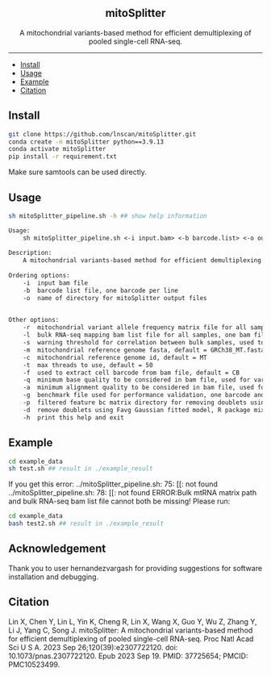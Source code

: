 <h2 align="center">mitoSplitter</h2>

<p align="center">A mitochondrial variants-based method for efficient demultiplexing of pooled single-cell RNA-seq.</p>

---

  - [Install](#Install)
  - [Usage](#Usage)
  - [Example](#Example)
  - [Citation](#Citation)


## Install
```bash
git clone https://github.com/lnscan/mitoSplitter.git
conda create -n mitoSplitter python==3.9.13
conda activate mitoSplitter
pip install -r requirement.txt
```
Make sure samtools can be used directly.

## Usage
```bash
sh mitoSplitter_pipeline.sh -h ## show help information
```
```txt
Usage:
	sh mitoSplitter_pipeline.sh <-i input.bam> <-b barcode.list> <-o out_dir> [-r bulk_matrix] [-l bulk_bam_list] [-s cor_value] [-m mito.fasta] [-t threads] [-f barcode_tag] [-q base_quality] [-a alignment_quality] [-g gold_file] [-p matrix_dir] [-d] [-h]
 
Description:
	A mitochondrial variants-based method for efficient demultiplexing of pooled single-cell RNA-seq.
 
Ordering options:
	-i	input bam file
	-b	barcode list file, one barcode per line
	-o	name of directory for mitoSplitter output files
 

Other options:
	-r	mitochondrial variant allele frequency matrix file for all samples, must be set unless -l is set
	-l	bulk RNA-seq mapping bam list file for all samples, one bam file per line, must be set unless -r is set
	-s	warning threshold for correlation between bulk samples, used to signal samples with similar genetic backgrounds, default = 0.65
	-m	mitochondrial reference genome fasta, default = GRCh38_MT.fasta
	-c	mitochondrial reference genome id, default = MT
	-t	max threads to use, default = 50
	-f	used to extract cell barcode from bam file, default = CB
	-q	minimum base quality to be considered in bam file, used for variant calling, default = 20
	-a	minimum alignment quality to be considered in bam file, used for variant calling, default = 20
	-g	benchmark file used for performance validation, one barcode and the corresponding cluster per line
	-p	filtered feature bc matrix directory for removing doublets using scrublet, python package scrublet needs to be installed, default = FALSE
	-d	remove doublets using Favg Gaussian fitted model, R package mixtools needs to be installed, default = FALSE
	-h	print this help and exit
```

## Example
```bash
cd example_data
sh test.sh ## result in ./example_result
```

If you get this error:
../mitoSplitter_pipeline.sh: 75: [[: not found ../mitoSplitter_pipeline.sh: 78: [[: not found ERROR:Bulk mtRNA matrix path and bulk RNA-seq bam list file cannot both be missing!
Please run:
```bash
cd example_data
bash test2.sh ## result in ./example_result
```

## Acknowledgement
Thank you to user hernandezvargash for providing suggestions for software installation and debugging.

## Citation
Lin X, Chen Y, Lin L, Yin K, Cheng R, Lin X, Wang X, Guo Y, Wu Z, Zhang Y, Li J, Yang C, Song J. mitoSplitter: A mitochondrial variants-based method for efficient demultiplexing of pooled single-cell RNA-seq. Proc Natl Acad Sci U S A. 2023 Sep 26;120(39):e2307722120. doi: 10.1073/pnas.2307722120. Epub 2023 Sep 19. PMID: 37725654; PMCID: PMC10523499.


